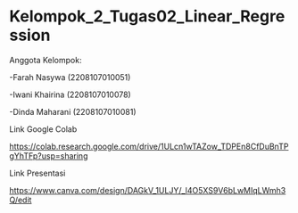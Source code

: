# Kelompok_2_Tugas02_Linear_Regression

Anggota Kelompok: 

-Farah Nasywa (2208107010051)

-Iwani Khairina (2208107010078)

-Dinda Maharani (2208107010081)

Link Google Colab

https://colab.research.google.com/drive/1ULcn1wTAZow_TDPEn8CfDuBnTPgYhTFp?usp=sharing

Link Presentasi

https://www.canva.com/design/DAGkV_1ULJY/_l4O5XS9V6bLwMIqLWmh3Q/edit
